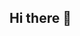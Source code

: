 ## Hi there 👋

<!--
I'm **Kelvin**, a Computer Science student eager to learn new things! 🚀  

> **It's better to try and fail than to never try at all.**  


**Keneshel/Keneshel** is a ✨ _special_ ✨ repository because its `README.md` (this file) appears on your GitHub profile.

Here are some ideas to get you started:

- 🔭 I’m currently working on ...
- 🌱 I’m currently learning ...
- 👯 I’m looking to collaborate on ...
- 🤔 I’m looking for help with ...
- 💬 Ask me about ...
- 📫 How to reach me: ...
- 😄 Pronouns: ...
- ⚡ Fun fact: ...


### 🌱 About Me  
- 🎓 Currently studying **Software Technology**
- 💻 recently developed an interest in **Web Development**
- 🔍 Looking for exciting projects to work on and improve my skills
- 📚 Still learning a lot about coding
- 🚀 Open to collaborating on beginner-friendly web projects 

-->
